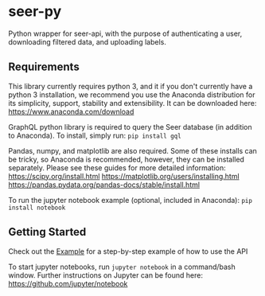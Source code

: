 # seer-py
Python wrapper for seer-api, with the purpose of authenticating a user, downloading filtered data, and uploading labels. 

## Requirements
This library currently requires python 3, and it if you don't currently have a python 3 installation, we recommend you use the Anaconda distribution for its simplicity, support, stability and extensibility. It can be downloaded here: https://www.anaconda.com/download

GraphQL python library is required to query the Seer database (in addition to Anaconda). To install, simply run:
`pip install gql`

Pandas, numpy, and matplotlib are also required. Some of these installs can be tricky, so Anaconda is recommended, however, they can be installed separately. Please see these guides for more detailed information:
https://scipy.org/install.html
https://matplotlib.org/users/installing.html
https://pandas.pydata.org/pandas-docs/stable/install.html


To run the jupyter notebook example (optional, included in Anaconda):
`pip install notebook`

## Getting Started

Check out the [Example](Example.ipynb) for a step-by-step example of how to use the API

To start jupyter notebooks, run `jupyter notebook` in a command/bash window. Further instructions on Jupyter can be found here: https://github.com/jupyter/notebook


